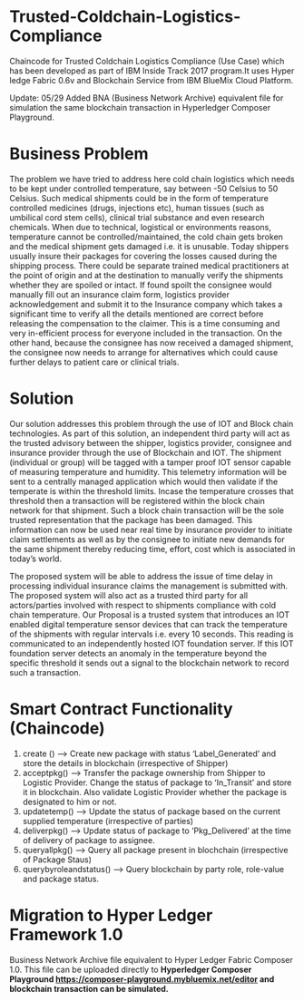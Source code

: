 # Trusted-Coldchain-Logistics-Compliance
Chaincode for Trusted Coldchain Logistics Compliance (Use Case) which has been developed as part of IBM Inside Track 2017 program.It uses Hyper ledge Fabric 0.6v and Blockchain Service from IBM BlueMix Cloud Platform. 

Update: 05/29
Added BNA (Business Network Archive) equivalent file for simulation the same blockchain transaction in Hyperledger Composer Playground. 

# Business Problem 
The problem we have tried to address here cold chain logistics which needs to be kept under controlled temperature, say between -50 Celsius to 50 Celsius. Such medical shipments could be in the form of temperature controlled medicines (drugs, injections etc), human tissues (such as umbilical cord stem cells), clinical trial substance and even research chemicals. When due to technical, logistical or environments reasons, temperature cannot be controlled/maintained, the cold chain gets broken and the medical shipment gets damaged i.e. it is unusable. Today shippers usually insure their packages for covering the losses caused during the shipping process. There could be separate trained medical practitioners at the point of origin and at the destination to manually verify the shipments whether they are spoiled or intact. If found spoilt the consignee would manually fill out an insurance claim form, logistics provider acknowledgement and submit it to the Insurance company which takes a significant time to verify all the details mentioned are correct before releasing the compensation to the claimer. This is a time consuming and very in-efficient process for everyone included in the transaction. On the other hand, because the consignee has now received a damaged shipment, the consignee now needs to arrange for alternatives which could cause further delays to patient care or clinical trials.

# Solution 
Our solution addresses this problem through the use of IOT and Block chain technologies. As part of this solution, an independent third party will act as the trusted advisory between the shipper, logistics provider, consignee and insurance provider through the use of Blockchain and IOT. The shipment (individual or group) will be tagged with a tamper proof IOT sensor capable of measuring temperature and humidity. This telemetry information will be sent to a centrally managed application which would then validate if the temperate is within the threshold limits. Incase the temperature crosses that threshold then a transaction will be registered within the block chain network for that shipment. Such a block chain transaction will be the sole trusted representation that the package has been damaged. This information can now be used near real time by insurance provider to initiate claim settlements as well as by the consignee to initiate new demands for the same shipment thereby reducing time, effort, cost which is associated in today’s world.

The proposed system will be able to address the issue of time delay in processing individual insurance claims the management is submitted with. The proposed system will also act as a trusted third party for all actors/parties involved with respect to shipments compliance with cold chain temperature.
Our Proposal is a trusted system that introduces an IOT enabled digital temperature sensor devices that can track the temperature of the shipments with regular intervals i.e. every 10 seconds. This reading is communicated to an independently hosted IOT foundation server. If this IOT foundation server detects an anomaly in the temperature beyond the specific threshold it sends out a signal to the blockchain network to record such a transaction.

# Smart Contract Functionality (Chaincode) 
1. create () --> Create new package with status ‘Label_Generated’ and store the details in blockchain (irrespective of Shipper)
2. acceptpkg() --> Transfer the package ownership from Shipper to Logistic Provider. Change the status of package to ‘In_Transit’ and store  it in blockchain.  Also validate Logistic Provider whether the package is designated to him or not.
3. updatetemp() --> Update the status of package based on the current supplied temperature (irrespective of parties)
4. deliverpkg() --> Update status of package to ‘Pkg_Delivered’ at the time of delivery of package to assignee. 
5. queryallpkg() --> Query all package present in blochchain (irrespective of Package Staus)
6. querybyroleandstatus() --> Query blockchain by party role, role-value and package status. 

# Migration to Hyper Ledger Framework 1.0
Business Network Archive file equivalent to Hyper Ledger Fabric Composer 1.0. This file can be uploaded directly to <B>Hyperledger Composer Playground <B> https://composer-playground.mybluemix.net/editor and blockchain transaction can be simulated.

